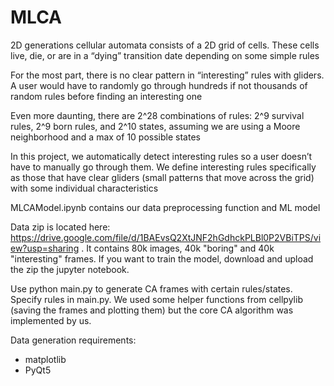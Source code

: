 # MLCA
2D generations cellular automata consists of a 2D grid of cells. These cells live, die, or are in a “dying” transition date depending on some simple rules

For the most part, there is no clear pattern in “interesting” rules with gliders. A user would have to randomly go through hundreds if not thousands of random rules before finding an interesting one 

Even more daunting, there are 2^28 combinations of rules: 2^9 survival rules, 2^9 born rules, and 2^10 states, assuming we are using a Moore neighborhood and a max of 10 possible states

In this project, we automatically detect interesting rules so a user doesn’t have to manually go through them. We define interesting rules specifically as those that have clear gliders (small patterns that move across the grid) with some individual characteristics


MLCAModel.ipynb contains our data preprocessing function and ML model

Data zip  is located here: https://drive.google.com/file/d/1BAEvsQ2XtJNF2hGdhckPLBl0P2VBiTPS/view?usp=sharing . It contains 80k images, 40k "boring" and 40k "interesting" frames. If you want to train the model, download and upload the zip the jupyter notebook.

Use python main.py to generate CA frames with certain rules/states. Specify rules in main.py. We used some helper functions from cellpylib (saving the frames and plotting them) but the core CA algorithm was implemented by us.



Data generation requirements:
* matplotlib
* PyQt5

